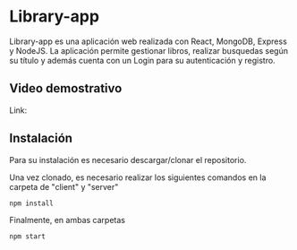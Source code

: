 # Library-app

Library-app es una aplicación web realizada con React, MongoDB, Express y NodeJS. La aplicación permite gestionar libros, realizar busquedas según su título y además cuenta con un Login para su autenticación y registro.

## Video demostrativo

Link: 

## Instalación

Para su instalación es necesario descargar/clonar el repositorio.  

Una vez clonado, es necesario realizar los siguientes comandos en la carpeta de "client" y "server"

    npm install

Finalmente, en ambas carpetas

    npm start

